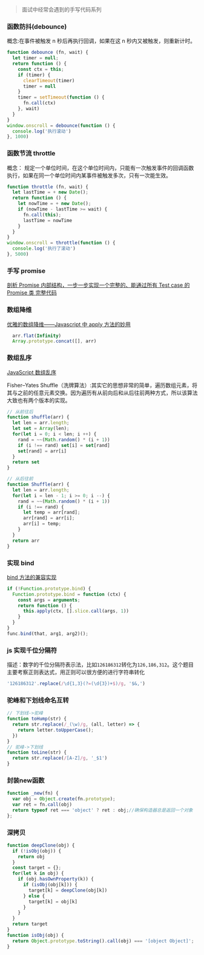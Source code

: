 > 面试中经常会遇到的手写代码系列

### 函数防抖(debounce)

概念:在事件被触发 n 秒后再执行回调，如果在这 n 秒内又被触发，则重新计时。

```js
function debounce (fn, wait) {
  let timer = null;
  return function () {
    const ctx = this;
    if (timer) {
      clearTimeout(timer)
      timer = null
    }
    timer = setTimeout(function () {
      fn.call(ctx)
    }, wait)
  }
}
window.onscroll = debounce(function () {
  console.log('执行滚动')
}, 1000)
```

### 函数节流 throttle

概念： 规定一个单位时间，在这个单位时间内，只能有一次触发事件的回调函数执行，如果在同一个单位时间内某事件被触发多次，只有一次能生效。

```js
function throttle (fn, wait) {
  let lastTime = + new Date();
  return function () {
    let nowTime = + new Date();
    if (nowTime - lastTime >= wait) {
      fn.call(this);
      lastTime = nowTime
    }
  }
}
window.onscroll = throttle(function () {
  console.log('执行了滚动')
}, 5000)
```

### 手写 promise

[剖析 Promise 内部结构，一步一步实现一个完整的、能通过所有 Test case 的 Promise 类 ](https://github.com/xieranmaya/blog/issues/3)
[完整代码](https://github.com/xieranmaya/Promise3/blob/master/Promise3.js)

### 数组降维

[优雅的数组降维——Javascript 中 apply 方法的妙用](https://www.cnblogs.com/front-end-ralph/p/4871332.html)

```js
  arr.flat(Infinity)
  Array.prototype.concat([], arr)
```
### 数组乱序

[JavaScript 数组乱序](https://github.com/hanzichi/underscore-analysis/issues/15)

Fisher–Yates Shuffle（洗牌算法）:其实它的思想非常的简单，遍历数组元素，将其与之前的任意元素交换。因为遍历有从前向后和从后往前两种方式，所以该算法大致也有两个版本的实现。

```js
// 从前往后
function shuffle(arr) {
  let len = arr.length;
  let set = Array(len);
  for(let i = 0; i < len; i ++) {
    rand = ~~(Math.random() * (i + 1))
    if (i !== rand) set[i] = set[rand]
    set[rand] = arr[i]
  }
  return set
}

// 从后往前
function Shuffle(arr) {
  let len = arr.length;
  for(let i = len - 1; i >= 0; i --) {
    rand = ~~(Math.random() * (i + 1))
    if (i !== rand) {
      let temp = arr[rand];
      arr[rand] = arr[i];
      arr[i] = temp;
    }
  }
  return arr
}
```

### 实现 bind

[bind 方法的兼容实现](https://github.com/hanzichi/underscore-analysis/issues/19)

```js
if (!Function.prototype.bind) {
  Function.prototype.bind = function (ctx) {
    const args = arguments;
    return function () {
      this.apply(ctx, [].slice.call(args, 1))
    }
  }
}
func.bind(that, arg1, arg2)();
```

### js 实现千位分隔符

描述：数字的千位分隔符表示法，比如`126186312`转化为`126,186,312`。这个题目主要考察正则表达式，用正则可以很方便的进行字符串转化

```js
'126186312'.replace(/\d{1,3}(?=(\d{3})+$)/g, '$&,')
```

### 驼峰和下划线命名互转

```js
// 下划线->驼峰
function toHump(str) {
  return str.replace(/_(\w)/g, (all, letter) => {
    return letter.toUpperCase();
  })
}
// 驼峰->下划线
function toLine(str) {
  return str.replace(/[A-Z]/g, '_$1')
}
```

### 封装new函数
```js
function _new(fn) {
  var obj = Object.create(fn.prototype);
  var ret = fn.call(obj)
  return typeof ret === 'object' ? ret : obj;//确保构造器总是返回一个对象
};
```

### 深拷贝
```js
function deepClone(obj) {
  if (!isObj(obj)) {
    return obj
  }
  const target = {};
  for(let k in obj) {
    if (obj.hasOwnProperty(k)) {
      if (isObj(obj[k])) {
        target[k] = deepClone(obj[k])
      } else {
        target[k] = obj[k]
      }
    }
  }
  return target
}
function isObj(obj) {
  return Object.prototype.toString().call(obj) === '[object Object]';
}
```